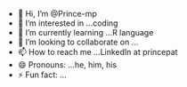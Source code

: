 - 👋 Hi, I’m @Prince-mp
- 👀 I’m interested in ...coding
- 🌱 I’m currently learning ...R language 
- 💞️ I’m looking to collaborate on ...
- 📫 How to reach me ...LinkedIn at princepat
- 😄 Pronouns: ...he, him, his 
- ⚡ Fun fact: ...

<!---
Prince-mp/Prince-mp is a ✨ special ✨ repository because its `README.md` (this file) appears on your GitHub profile.
You can click the Preview link to take a look at your changes.
--->
